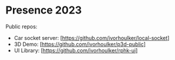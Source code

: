 # Presence 2023

Public repos:
- Car socket server: [https://github.com/ivorhoulker/local-socket]
- 3D Demo: [https://github.com/ivorhoulker/p3d-public]
- UI Library: [https://github.com/ivorhoulker/rphk-ui]

<!---
ivorhoulker/ivorhoulker is a ✨ special ✨ repository because its `README.md` (this file) appears on your GitHub profile.
You can click the Preview link to take a look at your changes.
--->
